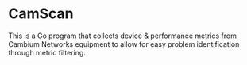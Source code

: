 # CamScan

This is a Go program that collects device &amp; performance metrics from Cambium Networks equipment to allow for easy problem identification through metric filtering.
